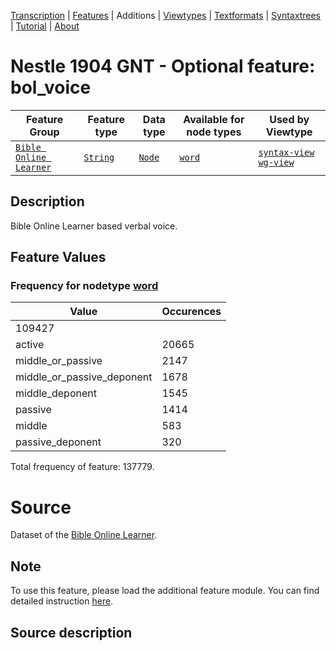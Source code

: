 <a name="start"></a>
<div class="hidden-content"><a href="../transcription.md">Transcription</a> | <a href="../features/README.md#start">Features</a> | Additions | <a href="../viewtypes.md#start">Viewtypes</a> | <a href="../textformats.md#start">Textformats</a> |  <a href="../syntaxtrees.md#start">Syntaxtrees</a> | <a href="../tutorial/README.md#start">Tutorial</a>  | <a href="../about.md#start">About</a></div>

# Nestle 1904 GNT - Optional feature: bol_voice

Feature Group | Feature type |Data type |Available for node types | Used by Viewtype 
---|---|---|---|---
[`Bible Online Learner`](featuresbyfeaturegroup.md#bible-online-learner)|[`String`](featuresbydatatype.md#string)|[`Node`](featuresbynodetype.md#node)| [`word`](featuresbynodetype.md#word) |[`syntax-view`](../syntax-view.md#start) [`wg-view`](../wg-view.md#start) 

## Description
Bible Online Learner based verbal voice.
## Feature Values
### Frequency for nodetype [word](featuresbynodetype.md#word)

Value|Occurences
---|---
|109427
active|20665
middle_or_passive|2147
middle_or_passive_deponent|1678
middle_deponent|1545
passive|1414
middle|583
passive_deponent|320

Total frequency of feature: 137779.

# Source

Dataset of the [Bible Online Learner](https://learner.bible/).

## Note

To use this feature, please load the additional feature module. You can find detailed instruction [here](README.md#adding-the-features).

## Source description